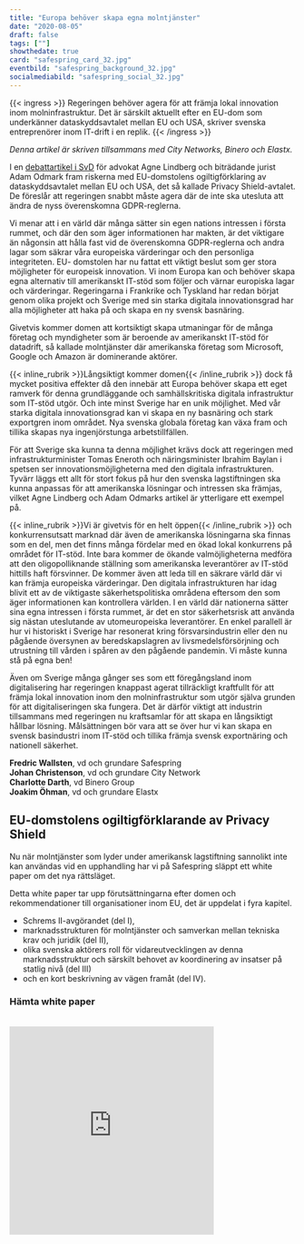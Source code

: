 ```yaml
---
title: "Europa behöver skapa egna molntjänster"
date: "2020-08-05"
draft: false
tags: [""]
showthedate: true
card: "safespring_card_32.jpg"
eventbild: "safespring_background_32.jpg"
socialmediabild: "safespring_social_32.jpg"
---
```

{{< ingress >}}
Regeringen behöver agera för att främja lokal innovation inom molninfrastruktur. Det är särskilt aktuellt efter en EU-dom som underkänner dataskyddsavtalet mellan EU och USA, skriver svenska entreprenörer inom IT-drift i en replik.
{{< /ingress >}}

*Denna artikel är skriven tillsammans med City Networks, Binero och Elastx.*

I en [debattartikel i SvD](https://www.svd.se/eu-dom-kan-isolera-internet-i-europa) för advokat Agne Lindberg och biträdande jurist Adam Odmark fram riskerna med EU-domstolens ogiltigförklaring av dataskyddsavtalet mellan EU och USA, det så kallade Privacy Shield-avtalet. De föreslår att regeringen snabbt måste agera där de inte ska utesluta att ändra de nyss överenskomna GDPR-reglerna.

Vi menar att i en värld där många sätter sin egen nations intressen i första rummet, och där den som äger informationen har makten, är det viktigare än någonsin att hålla fast vid de överenskomna GDPR-reglerna och andra lagar som säkrar våra europeiska värderingar och den personliga integriteten. EU- domstolen har nu fattat ett viktigt beslut som ger stora möjligheter för europeisk innovation. Vi inom Europa kan och behöver skapa egna alternativ till amerikanskt IT-stöd som följer och värnar europiska lagar och värderingar. Regeringarna i Frankrike och Tyskland har redan börjat genom olika projekt och Sverige med sin starka digitala innovationsgrad har alla möjligheter att haka på och skapa en ny svensk basnäring.

Givetvis kommer domen att kortsiktigt skapa utmaningar för de många företag och myndigheter som är beroende av amerikanskt IT-stöd för datadrift, så kallade molntjänster där amerikanska företag som Microsoft, Google och Amazon är dominerande aktörer.

{{< inline_rubrik >}}Långsiktigt kommer domen{{< /inline_rubrik >}} dock få mycket positiva effekter då den innebär att Europa behöver skapa ett eget ramverk för denna grundläggande och samhällskritiska digitala infrastruktur som IT-stöd utgör. Och inte minst Sverige har en unik möjlighet. Med vår starka digitala innovationsgrad kan vi skapa en ny basnäring och stark exportgren inom området. Nya svenska globala företag kan växa fram och tillika skapas nya ingenjörstunga arbetstillfällen.

För att Sverige ska kunna ta denna möjlighet krävs dock att regeringen med infrastrukturminister Tomas Eneroth och näringsminister Ibrahim Baylan i spetsen ser innovationsmöjligheterna med den digitala infrastrukturen. Tyvärr läggs ett allt för stort fokus på hur den svenska lagstiftningen ska kunna anpassas för att amerikanska lösningar och intressen ska främjas, vilket Agne Lindberg och Adam Odmarks artikel är ytterligare ett exempel på.

{{< inline_rubrik >}}Vi är givetvis för en helt öppen{{< /inline_rubrik >}} och konkurrensutsatt marknad där även de amerikanska lösningarna ska finnas som en del, men det finns många fördelar med en ökad lokal konkurrens på området för IT-stöd. Inte bara kommer de ökande valmöjligheterna medföra att den oligopolliknande ställning som amerikanska leverantörer av IT-stöd hittills haft försvinner. De kommer även att leda till en säkrare värld där vi kan främja europeiska värderingar. Den digitala infrastrukturen har idag blivit ett av de viktigaste säkerhetspolitiska områdena eftersom den som äger informationen kan kontrollera världen. I en värld där nationerna sätter sina egna intressen i första rummet, är det en stor säkerhetsrisk att använda sig nästan uteslutande av utomeuropeiska leverantörer. En enkel parallell är hur vi historiskt i Sverige har resonerat kring försvarsindustrin eller den nu pågående översynen av beredskapslagren av livsmedelsförsörjning och utrustning till vården i spåren av den pågående pandemin. Vi måste kunna stå på egna ben!

Även om Sverige många gånger ses som ett föregångsland inom digitalisering har regeringen knappast agerat tillräckligt kraftfullt för att främja lokal innovation inom den molninfrastruktur som utgör själva grunden för att digitaliseringen ska fungera. Det är därför viktigt att industrin tillsammans med regeringen nu kraftsamlar för att skapa en långsiktigt hållbar lösning. Målsättningen bör vara att se över hur vi kan skapa en svensk basindustri inom IT-stöd och tillika främja svensk exportnäring och nationell säkerhet.

**Fredric Wallsten**, vd och grundare Safespring<br>
**Johan Christenson**, vd och grundare City Network<br>
**Charlotte Darth**, vd Binero Group<br>
**Joakim Öhman**, vd och grundare Elastx<br>


## EU-domstolens ogiltigförklarande av Privacy Shield

Nu när molntjänster som lyder under amerikansk lagstiftning sannolikt inte kan användas vid en upphandling har vi på Safespring släppt ett white paper om det nya rättsläget.

Detta white paper tar upp förutsättningarna efter domen och rekommendationer till organisationer inom EU, det är uppdelat i fyra kapitel.

- Schrems II-avgörandet (del I),
- marknadsstrukturen för molntjänster och samverkan mellan tekniska krav och juridik (del II),
- olika svenska aktörers roll för vidareutvecklingen av denna marknadsstruktur och särskilt behovet av koordinering av insatser på statlig nivå (del III)
- och en kort beskrivning av vägen framåt (del IV).

<h3 id="download">Hämta white paper</h3>

<br><iframe src="https://pages.upsales.com/9549u77a8afc208f84341af2a530953248804-frame" width="360" height="367" style="border:0"></iframe>
